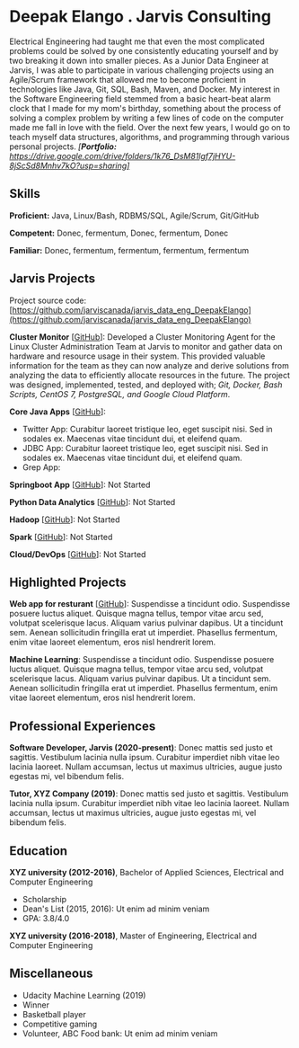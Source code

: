 # Deepak Elango . Jarvis Consulting

Electrical Engineering had taught me that even the most complicated problems could be solved by one consistently educating yourself and by two breaking it down into smaller pieces. As a Junior Data Engineer at Jarvis, I was able to participate in various challenging projects using an Agile/Scrum framework that allowed me to become proficient in technologies like Java, Git, SQL, Bash, Maven, and Docker. My interest in the Software Engineering field stemmed from a basic heart-beat alarm clock that I made for my mom's birthday, something about the process of solving a complex problem by writing a few lines of code on the computer made me fall in love with the field. Over the next few years, I would go on to teach myself data structures, algorithms, and programming through various personal projects. *[**Portfolio:**  https://drive.google.com/drive/folders/1k76_DsM81lgf7jHYU-8jScSd8Mnhv7kO?usp=sharing]*

## Skills

**Proficient:** Java, Linux/Bash, RDBMS/SQL, Agile/Scrum, Git/GitHub

**Competent:** Donec, fermentum, Donec, fermentum, Donec

**Familiar:** Donec, fermentum, fermentum, fermentum, fermentum

## Jarvis Projects

Project source code: [https://github.com/jarviscanada/jarvis_data_eng_DeepakElango](https://github.com/jarviscanada/jarvis_data_eng_DeepakElango)


**Cluster Monitor** [[GitHub](https://github.com/jarviscanada/jarvis_data_eng_DeepakElango/tree/master/linux_sql)]: Developed a Cluster Monitoring Agent for the Linux Cluster Administration Team at Jarvis to monitor and gather data on hardware and resource usage in their system. This provided valuable information for the team as they can now analyze and derive solutions from analyzing the data to efficiently allocate resources in the future. The project was designed, implemented, tested, and deployed with; *Git, Docker, Bash Scripts, CentOS 7, PostgreSQL, and Google Cloud Platform*.

**Core Java Apps** [[GitHub](https://github.com/jarviscanada/jarvis_data_eng_DeepakElango/tree/master/core_java)]:
      
  - Twitter App: Curabitur laoreet tristique leo, eget suscipit nisi. Sed in sodales ex. Maecenas vitae tincidunt dui, et eleifend quam.
  - JDBC App: Curabitur laoreet tristique leo, eget suscipit nisi. Sed in sodales ex. Maecenas vitae tincidunt dui, et eleifend quam.
  - Grep App: 

**Springboot App** [[GitHub](https://github.com/jarviscanada/jarvis_data_eng_DeepakElango/tree/master/springboot)]: Not Started

**Python Data Analytics** [[GitHub](https://github.com/jarviscanada/jarvis_data_eng_DeepakElango/tree/master/python_data_anlytics)]: Not Started

**Hadoop** [[GitHub](https://github.com/jarviscanada/jarvis_data_eng_DeepakElango/tree/master/hadoop)]: Not Started

**Spark** [[GitHub](https://github.com/jarviscanada/jarvis_data_eng_DeepakElango/tree/master/spark)]: Not Started

**Cloud/DevOps** [[GitHub](https://github.com/jarviscanada/jarvis_data_eng_DeepakElango/tree/master/cloud_devops)]: Not Started


## Highlighted Projects
**Web app for resturant** [[GitHub](https://github.com/jarviscanada/jarvis_profile_builder)]: Suspendisse a tincidunt odio. Suspendisse posuere luctus aliquet. Quisque magna tellus, tempor vitae arcu sed, volutpat scelerisque lacus. Aliquam varius pulvinar dapibus. Ut a tincidunt sem. Aenean sollicitudin fringilla erat ut imperdiet. Phasellus fermentum, enim vitae laoreet elementum, eros nisl hendrerit lorem.

**Machine Learning**: Suspendisse a tincidunt odio. Suspendisse posuere luctus aliquet. Quisque magna tellus, tempor vitae arcu sed, volutpat scelerisque lacus. Aliquam varius pulvinar dapibus. Ut a tincidunt sem. Aenean sollicitudin fringilla erat ut imperdiet. Phasellus fermentum, enim vitae laoreet elementum, eros nisl hendrerit lorem.


## Professional Experiences

**Software Developer, Jarvis (2020-present)**: Donec mattis sed justo et sagittis. Vestibulum lacinia nulla ipsum. Curabitur imperdiet nibh vitae leo lacinia laoreet. Nullam accumsan, lectus ut maximus ultricies, augue justo egestas mi, vel bibendum felis.

**Tutor, XYZ Company (2019)**: Donec mattis sed justo et sagittis. Vestibulum lacinia nulla ipsum. Curabitur imperdiet nibh vitae leo lacinia laoreet. Nullam accumsan, lectus ut maximus ultricies, augue justo egestas mi, vel bibendum felis.


## Education
**XYZ university (2012-2016)**, Bachelor of Applied Sciences, Electrical and Computer Engineering
- Scholarship
- Dean's List (2015, 2016): Ut enim ad minim veniam
- GPA: 3.8/4.0

**XYZ university (2016-2018)**, Master of Engineering, Electrical and Computer Engineering


## Miscellaneous
- Udacity Machine Learning (2019)
- Winner
- Basketball player
- Competitive gaming
- Volunteer, ABC Food bank: Ut enim ad minim veniam